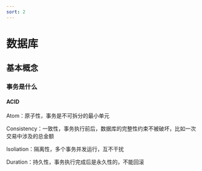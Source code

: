 ```yaml
---
sort: 2
---
```


# 数据库

## 基本概念

### 事务是什么



#### ACID

Atom：原子性，事务是不可拆分的最小单元

Consistency：一致性，事务执行前后，数据库的完整性约束不被破坏，比如一次交易中涉及的总金额

Isoliation：隔离性，多个事务并发运行，互不干扰

Duration：持久性，事务执行完成后是永久性的，不能回滚